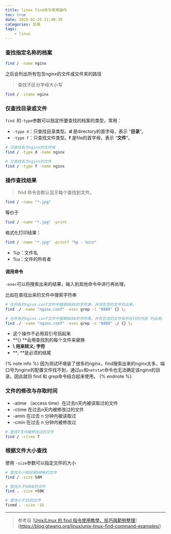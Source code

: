 ```yaml
---
title: linux find命令常用操作
toc: true
date: 2020-02-25 21:49:39
categories: 后端
tags:
    - linux
---
```




### 查找指定名称的档案

```bash
find / -name nginx
```

之后会列出所有包含nginx的文件或文件夹的路径

>   查找不区分字母大小写

```bash
find / -iname nginx
```

<!-- more -->

### 仅查找目录或文件

`find `的`-type`参数可以指定所要查找的档案的类型，常用：

-   `-type d`：只查找目录类型。**d** 是directory的首字母，表示 “**目录**”。
-   `-type f`：只查找文件类型。**f** 是file的首字母，表示 “**文件**”。

```bash
# 只查找名为nginx的文件夹
find / -type d -name nginx 

# 只查找名为nginx的文件
find / -type f -name nginx 
```



### 操作查找结果

>   find 命令会默认显示每个查找到文件。

```bash
find / -name "*.jpg"
```

等价于

```bash
find / -name "*.jpg" -print
```

格式化打印结果：

```bash
find / -name "*.jpg" -printf "%p - %u\n"
```

-   %p：文件名
-   %u：文件的所有者

#### 调用命令

`-exec`可以将搜索出来的结果，输入到其他命令中进行再处理。

比如在查找出来的文件中搜索字符串

```bash
# 在所有的nginx.conf文件中搜索8888的字符串，并将包含的文件列出来。
find ./ -name "nginx.conf" -exec grep -l "8888" {} \;

# 在所有的nginx.conf文件中搜索8888的字符串，并将包含的文件和所在行的内容 列出来。
find ./ -name "nginx.conf" -exec grep -n "8888" ./ {} \;
```

-   这个操作不必用双引号括起来
-   **{} **会用查找到的每个文件来替换
-   **\ **用来转义**; 字符**
-   **; **是必须的结尾

{% note info %}
因为测试环境装了很多的nginx，find搜索出来的nginx太多，端口号为nginx的配置文件找不到，通过`ps`和`netstat`命令也无法确定该nginx的目录。因此就将 find 和 grep命令结合起来使用。
{% endnote %}



### 文件的修改与存取时间

-   -atime （access time）在过去n天内被读取过的文件
-   -ctime 在过去n天内被修改过的文件 
-   -amin 在过去 n 分钟内被读取过
-   -cmin 在过去 n 分钟内被修改过

```bash
# 查找7天内被修改过的文件
find / -ctime 7
```



### 根据文件大小查找

使用 `-size`参数可以指定文件的大小

```bash
# 查找大小刚好是50MB的文件
find / -size 50M

# 查找大于50KB的文件
find . -size +50K

# 查找小于1G的文件
finmd . -size -1G
```



---

>   参考自 [[Unix/Linux 的 find 指令使用教學、技巧與範例整理](https://blog.gtwang.org/linux/unix-linux-find-command-examples/)](https://blog.gtwang.org/linux/unix-linux-find-command-examples/)